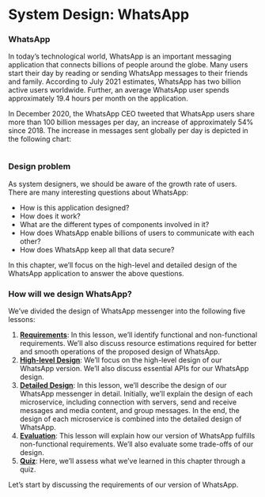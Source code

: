 # System Design: WhatsApp

### WhatsApp <a href="#whatsapp-0" id="whatsapp-0"></a>

In today’s technological world, WhatsApp is an important messaging application that connects billions of people around the globe. Many users start their day by reading or sending WhatsApp messages to their friends and family. According to July 2021 estimates, WhatsApp has two billion active users worldwide. Further, an average WhatsApp user spends approximately 19.4 hours per month on the application.

In December 2020, the WhatsApp CEO tweeted that WhatsApp users share more than 100 billion messages per day, an increase of approximately 54% since 2018. The increase in messages sent globally per day is depicted in the following chart:

<figure><img src="https://kuweiguge.github.io/Grokking-Modern-System-Design-Interview-Gitbook/assets/Screenshot 2023-09-06 at 1.41.03 AM.png" alt=""><figcaption></figcaption></figure>

### Design problem <a href="#design-problem-0" id="design-problem-0"></a>

As system designers, we should be aware of the growth rate of users. There are many interesting questions about WhatsApp:

* How is this application designed?
* How does it work?
* What are the different types of components involved in it?
* How does WhatsApp enable billions of users to communicate with each other?
* How does WhatsApp keep all that data secure?

In this chapter, we’ll focus on the high-level and detailed design of the WhatsApp application to answer the above questions.

### How will we design WhatsApp? <a href="#how-will-we-design-whatsapp-0" id="how-will-we-design-whatsapp-0"></a>

We’ve divided the design of WhatsApp messenger into the following five lessons:

1. [**Requirements**](requirements-of-whatsapps-design.md): In this lesson, we’ll identify functional and non-functional requirements. We’ll also discuss resource estimations required for better and smooth operations of the proposed design of WhatsApp.
2. [**High-level Design**](high-level-design-of-whatsapp.md): We’ll focus on the high-level design of our WhatsApp version. We’ll also discuss essential APIs for our WhatsApp design.
3. [**Detailed Design**](detailed-design-of-whatsapp.md): In this lesson, we’ll describe the design of our WhatsApp messenger in detail. Initially, we’ll explain the design of each microservice, including connection with servers, send and receive messages and media content, and group messages. In the end, the design of each microservice is combined into the detailed design of WhatsApp.
4. [**Evaluation**](evaluation-of-whatsapps-design.md): This lesson will explain how our version of WhatsApp fulfills non-functional requirements. We’ll also evaluate some trade-offs of our design.
5. [**Quiz**](quiz-on-whatsapps-design.md): Here, we’ll assess what we’ve learned in this chapter through a quiz.

Let’s start by discussing the requirements of our version of WhatsApp.
